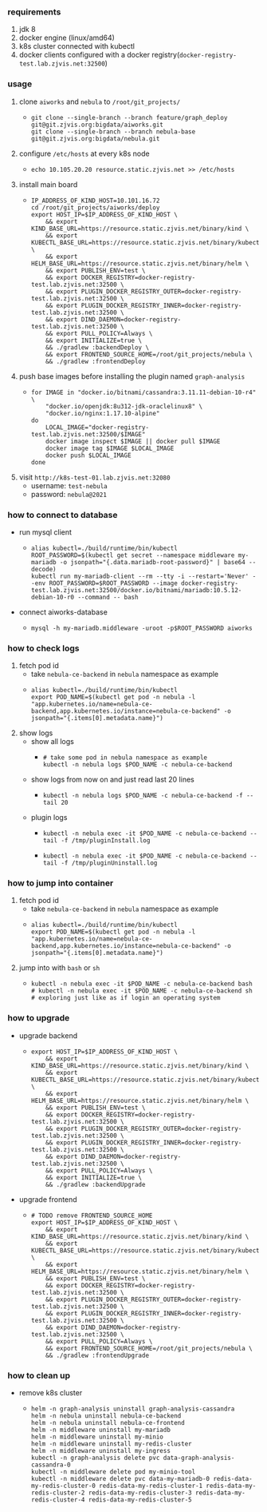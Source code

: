 ### requirements

1. jdk 8
2. docker engine (linux/amd64)
3. k8s cluster connected with kubectl
4. docker clients configured with a docker registry(`docker-registry-test.lab.zjvis.net:32500`)

### usage

1. clone `aiworks` and `nebula` to `/root/git_projects/`
    * ```shell
      git clone --single-branch --branch feature/graph_deploy git@git.zjvis.org:bigdata/aiworks.git
      git clone --single-branch --branch nebula-base git@git.zjvis.org:bigdata/nebula.git
      ```
2. configure `/etc/hosts` at every k8s node
    * ```shell
      echo 10.105.20.20 resource.static.zjvis.net >> /etc/hosts
      ```
3. install main board
    * ```shell
      IP_ADDRESS_OF_KIND_HOST=10.101.16.72
      cd /root/git_projects/aiworks/deploy
      export HOST_IP=$IP_ADDRESS_OF_KIND_HOST \
          && export KIND_BASE_URL=https://resource.static.zjvis.net/binary/kind \
          && export KUBECTL_BASE_URL=https://resource.static.zjvis.net/binary/kubectl \
          && export HELM_BASE_URL=https://resource.static.zjvis.net/binary/helm \
          && export PUBLISH_ENV=test \
          && export DOCKER_REGISTRY=docker-registry-test.lab.zjvis.net:32500 \
          && export PLUGIN_DOCKER_REGISTRY_OUTER=docker-registry-test.lab.zjvis.net:32500 \
          && export PLUGIN_DOCKER_REGISTRY_INNER=docker-registry-test.lab.zjvis.net:32500 \
          && export DIND_DAEMON=docker-registry-test.lab.zjvis.net:32500 \
          && export PULL_POLICY=Always \
          && export INITIALIZE=true \
          && ./gradlew :backendDeploy \
          && export FRONTEND_SOURCE_HOME=/root/git_projects/nebula \
          && ./gradlew :frontendDeploy
      ```
4. push base images before installing the plugin named `graph-analysis`
    * ```shell
      for IMAGE in "docker.io/bitnami/cassandra:3.11.11-debian-10-r4" \
          "docker.io/openjdk:8u312-jdk-oraclelinux8" \
          "docker.io/nginx:1.17.10-alpine"
      do
          LOCAL_IMAGE="docker-registry-test.lab.zjvis.net:32500/$IMAGE"
          docker image inspect $IMAGE || docker pull $IMAGE
          docker image tag $IMAGE $LOCAL_IMAGE
          docker push $LOCAL_IMAGE
      done
      ```
5. visit `http://k8s-test-01.lab.zjvis.net:32080`
    * username: `test-nebula`
    * password: `nebula@2021`

### how to connect to database

* run mysql client
    + ```shell script
      alias kubectl=./build/runtime/bin/kubectl
      ROOT_PASSWORD=$(kubectl get secret --namespace middleware my-mariadb -o jsonpath="{.data.mariadb-root-password}" | base64 --decode)
      kubectl run my-mariadb-client --rm --tty -i --restart='Never' --env ROOT_PASSWORD=$ROOT_PASSWORD --image docker-registry-test.lab.zjvis.net:32500/docker.io/bitnami/mariadb:10.5.12-debian-10-r0 --command -- bash
      ```
* connect aiworks-database
    + ```shell script
      mysql -h my-mariadb.middleware -uroot -p$ROOT_PASSWORD aiworks
      ```

### how to check logs

1. fetch pod id
    * take `nebula-ce-backend` in `nebula` namespace as example
    * ```shell
      alias kubectl=./build/runtime/bin/kubectl
      export POD_NAME=$(kubectl get pod -n nebula -l "app.kubernetes.io/name=nebula-ce-backend,app.kubernetes.io/instance=nebula-ce-backend" -o jsonpath="{.items[0].metadata.name}")
      ```
2. show logs
    * show all logs
        + ```shell
          # take some pod in nebula namespace as example
          kubectl -n nebula logs $POD_NAME -c nebula-ce-backend
          ```
    * show logs from now on and just read last 20 lines
        + ```shell
          kubectl -n nebula logs $POD_NAME -c nebula-ce-backend -f --tail 20
          ```
    * plugin logs
        + ```shell
          kubectl -n nebula exec -it $POD_NAME -c nebula-ce-backend -- tail -f /tmp/pluginInstall.log
          ```
        + ```shell
          kubectl -n nebula exec -it $POD_NAME -c nebula-ce-backend -- tail -f /tmp/pluginUninstall.log
          ```

### how to jump into container

1. fetch pod id
    * take `nebula-ce-backend` in `nebula` namespace as example
    * ```shell
      alias kubectl=./build/runtime/bin/kubectl
      export POD_NAME=$(kubectl get pod -n nebula -l "app.kubernetes.io/name=nebula-ce-backend,app.kubernetes.io/instance=nebula-ce-backend" -o jsonpath="{.items[0].metadata.name}")
      ```
2. jump into with `bash` or `sh`
    * ```shell
      kubectl -n nebula exec -it $POD_NAME -c nebula-ce-backend bash
      # kubectl -n nebula exec -it $POD_NAME -c nebula-ce-backend sh
      # exploring just like as if login an operating system
      ```

### how to upgrade

* upgrade backend
    + ```shell
      export HOST_IP=$IP_ADDRESS_OF_KIND_HOST \
          && export KIND_BASE_URL=https://resource.static.zjvis.net/binary/kind \
          && export KUBECTL_BASE_URL=https://resource.static.zjvis.net/binary/kubectl \
          && export HELM_BASE_URL=https://resource.static.zjvis.net/binary/helm \
          && export PUBLISH_ENV=test \
          && export DOCKER_REGISTRY=docker-registry-test.lab.zjvis.net:32500 \
          && export PLUGIN_DOCKER_REGISTRY_OUTER=docker-registry-test.lab.zjvis.net:32500 \
          && export PLUGIN_DOCKER_REGISTRY_INNER=docker-registry-test.lab.zjvis.net:32500 \
          && export DIND_DAEMON=docker-registry-test.lab.zjvis.net:32500 \
          && export PULL_POLICY=Always \
          && export INITIALIZE=true \
          && ./gradlew :backendUpgrade
      ```
* upgrade frontend
    + ```shell
      # TODO remove FRONTEND_SOURCE_HOME
      export HOST_IP=$IP_ADDRESS_OF_KIND_HOST \
          && export KIND_BASE_URL=https://resource.static.zjvis.net/binary/kind \
          && export KUBECTL_BASE_URL=https://resource.static.zjvis.net/binary/kubectl \
          && export HELM_BASE_URL=https://resource.static.zjvis.net/binary/helm \
          && export PUBLISH_ENV=test \
          && export DOCKER_REGISTRY=docker-registry-test.lab.zjvis.net:32500 \
          && export PLUGIN_DOCKER_REGISTRY_OUTER=docker-registry-test.lab.zjvis.net:32500 \
          && export PLUGIN_DOCKER_REGISTRY_INNER=docker-registry-test.lab.zjvis.net:32500 \
          && export DIND_DAEMON=docker-registry-test.lab.zjvis.net:32500 \
          && export PULL_POLICY=Always \
          && export FRONTEND_SOURCE_HOME=/root/git_projects/nebula \
          && ./gradlew :frontendUpgrade
      ```

### how to clean up

* remove k8s cluster
    + ```shell
      helm -n graph-analysis uninstall graph-analysis-cassandra
      helm -n nebula uninstall nebula-ce-backend
      helm -n nebula uninstall nebula-ce-frontend
      helm -n middleware uninstall my-mariadb
      helm -n middleware uninstall my-minio
      helm -n middleware uninstall my-redis-cluster
      helm -n middleware uninstall my-ingress
      kubectl -n graph-analysis delete pvc data-graph-analysis-cassandra-0
      kubectl -n middleware delete pod my-minio-tool
      kubectl -n middleware delete pvc data-my-mariadb-0 redis-data-my-redis-cluster-0 redis-data-my-redis-cluster-1 redis-data-my-redis-cluster-2 redis-data-my-redis-cluster-3 redis-data-my-redis-cluster-4 redis-data-my-redis-cluster-5
      ```

